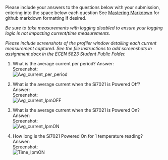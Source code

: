 Please include your answers to the questions below with your submission, entering into the space below each question
See [Mastering Markdown](https://guides.github.com/features/mastering-markdown/) for github markdown formatting if desired.

*Be sure to take measurements with logging disabled to ensure your logging logic is not impacting current/time measurements.*

*Please include screenshots of the profiler window detailing each current measurement captured.  See the file Instructions to add screenshots in assignment.docx in the ECEN 5823 Student Public Folder.* 

1. What is the average current per period?
   Answer:
   <br>Screenshot:  
   ![Avg_current_per_period](https://github.com/CU-ECEN-5823/ecen5823-assignment3-Mich2899/blob/master/questions/screenshots/Avg_current_per_period.PNG)  
   
2. What is the average current when the Si7021 is Powered Off?  
   Answer:
   <br>Screenshot:  
   ![Avg_current_lpmOFF](https://github.com/CU-ECEN-5823/ecen5823-assignment3-Mich2899/blob/master/questions/screenshots/Avg_current_lpmOFF.PNG)
   
3. What is the average current when the Si7021 is Powered On?  
   Answer:
   <br>Screenshot:  
   ![Avg_current_lpmON](https://github.com/CU-ECEN-5823/ecen5823-assignment3-Mich2899/blob/master/questions/screenshots/Avg_current_lpmON.PNG)
   
4. How long is the Si7021 Powered On for 1 temperature reading?  
   Answer:
   <br>Screenshot:  
   ![Time_lpmON](https://github.com/CU-ECEN-5823/ecen5823-assignment3-Mich2899/blob/master/questions/screenshots/Time_lpmON.PNG)
